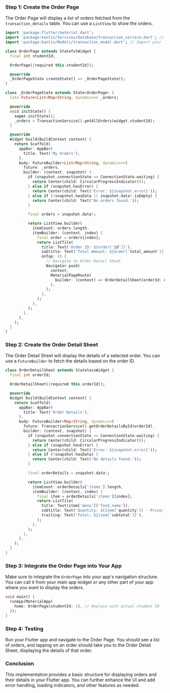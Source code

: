 ### Step 1: Create the Order Page

The Order Page will display a list of orders fetched from the `transaction_details` table. You can use a `ListView` to show the orders.

```dart
import 'package:flutter/material.dart';
import 'package:kantin/Services/Database/transaction_service.dart'; // Import your TransactionService
import 'package:kantin/Models/transaction_model.dart'; // Import your Transaction model

class OrderPage extends StatefulWidget {
  final int studentId;

  OrderPage({required this.studentId});

  @override
  _OrderPageState createState() => _OrderPageState();
}

class _OrderPageState extends State<OrderPage> {
  late Future<List<Map<String, dynamic>>> _orders;

  @override
  void initState() {
    super.initState();
    _orders = TransactionService().getAllOrders(widget.studentId);
  }

  @override
  Widget build(BuildContext context) {
    return Scaffold(
      appBar: AppBar(
        title: Text('My Orders'),
      ),
      body: FutureBuilder<List<Map<String, dynamic>>>(
        future: _orders,
        builder: (context, snapshot) {
          if (snapshot.connectionState == ConnectionState.waiting) {
            return Center(child: CircularProgressIndicator());
          } else if (snapshot.hasError) {
            return Center(child: Text('Error: ${snapshot.error}'));
          } else if (!snapshot.hasData || snapshot.data!.isEmpty) {
            return Center(child: Text('No orders found.'));
          }

          final orders = snapshot.data!;

          return ListView.builder(
            itemCount: orders.length,
            itemBuilder: (context, index) {
              final order = orders[index];
              return ListTile(
                title: Text('Order ID: ${order['id']}'),
                subtitle: Text('Total Amount: ${order['total_amount']}'),
                onTap: () {
                  // Navigate to Order Detail Sheet
                  Navigator.push(
                    context,
                    MaterialPageRoute(
                      builder: (context) => OrderDetailSheet(orderId: order['id']),
                    ),
                  );
                },
              );
            },
          );
        },
      ),
    );
  }
}
```

### Step 2: Create the Order Detail Sheet

The Order Detail Sheet will display the details of a selected order. You can use a `FutureBuilder` to fetch the details based on the order ID.

```dart
class OrderDetailSheet extends StatelessWidget {
  final int orderId;

  OrderDetailSheet({required this.orderId});

  @override
  Widget build(BuildContext context) {
    return Scaffold(
      appBar: AppBar(
        title: Text('Order Details'),
      ),
      body: FutureBuilder<Map<String, dynamic>>(
        future: TransactionService().getOrderDetailsById(orderId),
        builder: (context, snapshot) {
          if (snapshot.connectionState == ConnectionState.waiting) {
            return Center(child: CircularProgressIndicator());
          } else if (snapshot.hasError) {
            return Center(child: Text('Error: ${snapshot.error}'));
          } else if (!snapshot.hasData) {
            return Center(child: Text('No details found.'));
          }

          final orderDetails = snapshot.data!;

          return ListView.builder(
            itemCount: orderDetails['items'].length,
            itemBuilder: (context, index) {
              final item = orderDetails['items'][index];
              return ListTile(
                title: Text(item['menu']['food_name']),
                subtitle: Text('Quantity: ${item['quantity']} - Price: ${item['subtotal']}'),
                trailing: Text('Total: ${item['subtotal']}'),
              );
            },
          );
        },
      ),
    );
  }
}
```

### Step 3: Integrate the Order Page into Your App

Make sure to integrate the `OrderPage` into your app's navigation structure. You can call it from your main app widget or any other part of your app where you want to display the orders.

```dart
void main() {
  runApp(MaterialApp(
    home: OrderPage(studentId: 1), // Replace with actual student ID
  ));
}
```

### Step 4: Testing

Run your Flutter app and navigate to the Order Page. You should see a list of orders, and tapping on an order should take you to the Order Detail Sheet, displaying the details of that order.

### Conclusion

This implementation provides a basic structure for displaying orders and their details in your Flutter app. You can further enhance the UI and add error handling, loading indicators, and other features as needed.